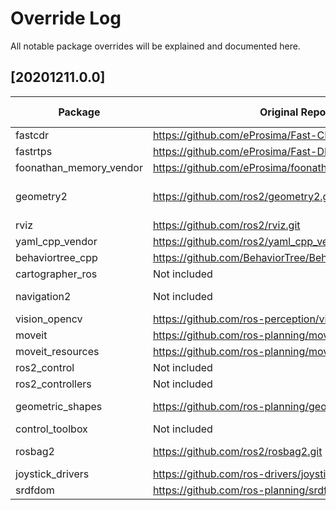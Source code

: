 # Override Log
All notable package overrides will be explained and documented here.

## [20201211.0.0]
| Package | Original Repo                          |Original Version| Override Repo                          | Override Branch/Version/Commit | Reason                                            |
|---------|----------------------------------------|----------------|----------------------------------------|------------------|---------------------------------------------------|
| fastcdr |https://github.com/eProsima/Fast-CDR.git|    1.0.13      |https://github.com/eProsima/Fast-CDR.git|     v1.0.13      |Appending a "v" to maintain consistency with GitHub|
| fastrtps|https://github.com/eProsima/Fast-DDS.git|     2.0.2      |https://github.com/eProsima/Fast-DDS.git|     v2.0.2       |Appending a "v" to maintain consistency with GitHub|
| foonathan_memory_vendor |https://github.com/eProsima/foonathan_memory_vendor.git|    1.0.0      |https://github.com/eProsima/foonathan_memory_vendor.git|     v1.0.0      |Appending a "v" to maintain consistency with GitHub|
| geometry2|https://github.com/ros2/geometry2.git|     0.13.11      |https://github.com/ms-iot/geometry2.git|     windows/0.13.11     |The NO_ERROR collision is fixed by https://github.com/ros2/geometry2/commit/72558c95808e569ada26848395edb011c87bc976, not yet in latest Foxy tag|
| rviz|https://github.com/ros2/rviz.git|     8.2.3      |https://github.com/ms-iot/rviz.git|     windows/8.2.3   |Clean up Ogre, add symbol visibility to interactive marker |
|yaml_cpp_vendor|https://github.com/ros2/yaml_cpp_vendor.git|     7.0.2      |https://github.com/ros2/yaml_cpp_vendor.git|     b11d00fbbe2cd8c8888f8c11ff172e84fdea9adc      |Use system installed yaml-cpp 0.6 if available |
| behaviortree_cpp |https://github.com/BehaviorTree/BehaviorTree.CPP.git|     3.5.6      |https://github.com/ms-iot/BehaviorTree.CPP.git|     windows/3.5.6       |Fix type comparison and export symbols|
| cartographer_ros |Not included |     N/A      |https://github.com/ms-iot/cartographer_ros.git|     1.0.9001/windows    | Not included in foxy.repos, its being included because its universally used|
| navigation2 |Not included |     N/A      |https://github.com/ms-iot/navigation2.git|     windows/0.4.5    |Fixing tests and port fixes including type changes and making sleep functionality compatible with windows|
| vision_opencv |https://github.com/ros-perception/vision_opencv.git |  2.2.1   |https://github.com/ms-iot/vision_opencv.git|     windows/2.2.1    |Fixes for windows such as install location and boost version |
| moveit |https://github.com/ros-planning/moveit2.git |  2.1.4   |https://github.com/ros-planning/moveit2.git|  ed844d4b46f70ed6e97d0c1f971ab2b9a45f156d  |Window fixes are upstream but not in latest tag. |
| moveit_resources |https://github.com/ros-planning/moveit_resources.git |  2.0.2   |https://github.com/ros-planning/moveit_resources.git|  2.0.3  | Changes to panda_arm not in 2.0.2. |
| ros2_control |Not included |  N/A  |https://github.com/ros-controls/ros2_control.git|  0.8.1    |Not included in foxy.repos |
| ros2_controllers |Not included |  N/A  |https://github.com/ros-controls/ros2_controllers.git|  0.5.1    |Not in foxy.repos, 0.5.1 is latest version and has Windows fixes |
| geometric_shapes |https://github.com/ros-planning/geometric_shapes.git |  2.1.0  |https://github.com/ros-planning/geometric_shapes.git|  2e809db4377ed99f598480e4b3b48471ff3c0667    |Windows fix is upstream but not included in version 2.1.0, override is pinned to a later commit until next release|
| control_toolbox |Not included |  N/A  |https://github.com/ros-controls/control_toolbox.git|  2.0.2   |Not included in foxy.repos, required for building moveit2 |
| rosbag2 |https://github.com/ros2/rosbag2.git |  0.3.8  |https://github.com/ms-iot/rosbag2.git|  windows/0.3.8  |Changed patch to git apply to build on Windows, fix is upstream but not in tag: https://github.com/ros2/rosbag2/commit/759ec2768455d4f36e4692ca2c06f682ba6d44ae|
| joystick_drivers |https://github.com/ros-drivers/joystick_drivers.git |  3.0.0  |https://github.com/ms-iot/joystick_drivers.git|  windows/3.0.0  |Added colcon ignore for wiimote package because of the missing bluetooth dependency |
| srdfdom | https://github.com/ros-planning/srdfdom.git | 2.0.2 | https://github.com/ros-planning/srdfdom.git | cadab16ca1ecf93e29ecb5b8e14505ccae080ebb | Windows fixes not in 2.0.2 can remove override in future release |
